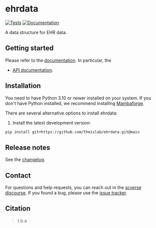 # ehrdata

[![Tests][badge-tests]][link-tests]
[![Documentation][badge-docs]][link-docs]

[badge-tests]: https://img.shields.io/github/actions/workflow/status/theislab/ehrdata/test.yaml?branch=main
[link-tests]: https://github.com/theislab/ehrdata/actions/workflows/test.yml
[badge-docs]: https://img.shields.io/readthedocs/ehrdata

A data structure for EHR data.

## Getting started

Please refer to the [documentation][link-docs]. In particular, the

-   [API documentation][link-api].

## Installation

You need to have Python 3.10 or newer installed on your system. If you don't have
Python installed, we recommend installing [Mambaforge](https://github.com/conda-forge/miniforge#mambaforge).

There are several alternative options to install ehrdata:

<!--
1) Install the latest release of `ehrdata` from `PyPI <https://pypi.org/project/ehrdata/>`_:

```bash
pip install ehrdata
```
-->

1. Install the latest development version:

```bash
pip install git+https://github.com/theislab/ehrdata.git@main
```

## Release notes

See the [changelog][changelog].

## Contact

For questions and help requests, you can reach out in the [scverse discourse][scverse-discourse].
If you found a bug, please use the [issue tracker][issue-tracker].

## Citation

> t.b.a

[scverse-discourse]: https://discourse.scverse.org/
[issue-tracker]: https://github.com/theislab/ehrdata/issues
[changelog]: https://ehrdata.readthedocs.io/latest/changelog.html
[link-docs]: https://ehrdata.readthedocs.io
[link-api]: https://ehrdata.readthedocs.io/latest/api.html
